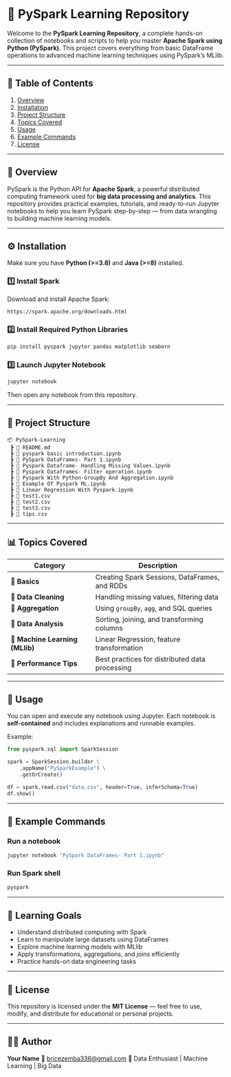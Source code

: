 # 🚀 PySpark Learning Repository

Welcome to the **PySpark Learning Repository**, a complete hands-on collection of notebooks and scripts to help you master **Apache Spark using Python (PySpark)**.
This project covers everything from basic DataFrame operations to advanced machine learning techniques using PySpark’s MLlib.

---

## 📘 **Table of Contents**

1. [Overview](#overview)
2. [Installation](#installation)
3. [Project Structure](#project-structure)
4. [Topics Covered](#topics-covered)
5. [Usage](#usage)
6. [Example Commands](#example-commands)
7. [License](#license)

---

## 🧠 **Overview**

PySpark is the Python API for **Apache Spark**, a powerful distributed computing framework used for **big data processing and analytics**.
This repository provides practical examples, tutorials, and ready-to-run Jupyter notebooks to help you learn PySpark step-by-step — from data wrangling to building machine learning models.

---

## ⚙️ **Installation**

Make sure you have **Python (>=3.8)** and **Java (>=8)** installed.

### 1️⃣ Install Spark

Download and install Apache Spark:

```bash
https://spark.apache.org/downloads.html
```

### 2️⃣ Install Required Python Libraries

```bash
pip install pyspark jupyter pandas matplotlib seaborn
```

### 3️⃣ Launch Jupyter Notebook

```bash
jupyter notebook
```

Then open any notebook from this repository.

---

## 📂 **Project Structure**

```
📦 PySpark-Learning
 ┣ 📜 README.md
 ┣ 📜 pyspark basic introduction.ipynb
 ┣ 📜 PySpark DataFrames- Part 1.ipynb
 ┣ 📜 Pyspark Dataframe- Handling Missing Values.ipynb
 ┣ 📜 Pyspark Dataframes- Filter operation.ipynb
 ┣ 📜 Pyspark With Python-GroupBy And Aggregation.ipynb
 ┣ 📜 Example Of Pyspark ML.ipynb
 ┣ 📜 Linear Regression With Pyspark.ipynb
 ┣ 📜 test1.csv
 ┣ 📜 test2.csv
 ┣ 📜 test3.csv
 ┣ 📜 tips.csv
```

---

## 📊 **Topics Covered**

| Category                        | Description                                    |
| ------------------------------- | ---------------------------------------------- |
| 🔹 **Basics**                   | Creating Spark Sessions, DataFrames, and RDDs  |
| 🔹 **Data Cleaning**            | Handling missing values, filtering data        |
| 🔹 **Aggregation**              | Using `groupBy`, `agg`, and SQL queries        |
| 🔹 **Data Analysis**            | Sorting, joining, and transforming columns     |
| 🔹 **Machine Learning (MLlib)** | Linear Regression, feature transformation      |
| 🔹 **Performance Tips**         | Best practices for distributed data processing |

---

## 🧩 **Usage**

You can open and execute any notebook using Jupyter.
Each notebook is **self-contained** and includes explanations and runnable examples.

Example:

```python
from pyspark.sql import SparkSession

spark = SparkSession.builder \
    .appName("PySparkExample") \
    .getOrCreate()

df = spark.read.csv("data.csv", header=True, inferSchema=True)
df.show()
```

---

## 🧪 **Example Commands**

### Run a notebook

```bash
jupyter notebook "PySpark DataFrames- Part 1.ipynb"
```

### Run Spark shell

```bash
pyspark
```

---

## 📘 **Learning Goals**

* Understand distributed computing with Spark
* Learn to manipulate large datasets using DataFrames
* Explore machine learning models with MLlib
* Apply transformations, aggregations, and joins efficiently
* Practice hands-on data engineering tasks

---

## 📜 **License**

This repository is licensed under the **MIT License** — feel free to use, modify, and distribute for educational or personal projects.

---

## 👨‍💻 **Author**

**Your Name**
📧 [bricezemba336@gmail.com](mailto:bricezemba336@gmail.com)
💼 Data Enthusiast | Machine Learning | Big Data


